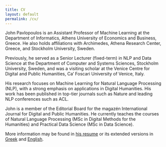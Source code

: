 ```yaml
---
title: CV
layout: default
permalink: /cv/
---
```


John Pavlopoulos is an Assistant Professor of Machine Learning at the Department of Informatics, Athens University of Economics and Business, Greece. He also holds affiliations with Archimedes, Athena Research Center, Greece, and Stockholm University, Sweden.

Previously, he served as a Senior Lecturer (fixed-term) in NLP and Data Science at the Department of Computer and Systems Sciences, Stockholm University, Sweden, and was a visiting scholar at the Venice Centre for Digital and Public Humanities, Ca’ Foscari University of Venice, Italy.

His research focuses on Machine Learning for Natural Language Processing (NLP), with a strong emphasis on applications in Digital Humanities. His work has been published in top-tier journals such as Nature and leading NLP conferences such as ACL. 

John is a member of the Editorial Board for the magazén International Journal for Digital and Public Humanities. 
He currently teaches the courses of Natural Language Processing (MSc in Digital Methods for the Humanities) and Practical Data Science (MSc in Data Science).

More information may be found in [his resume](files/CV.pdf) or its extended versions in [Greek](files/cv_gr.pdf) and [English](files/cv_en.pdf).
